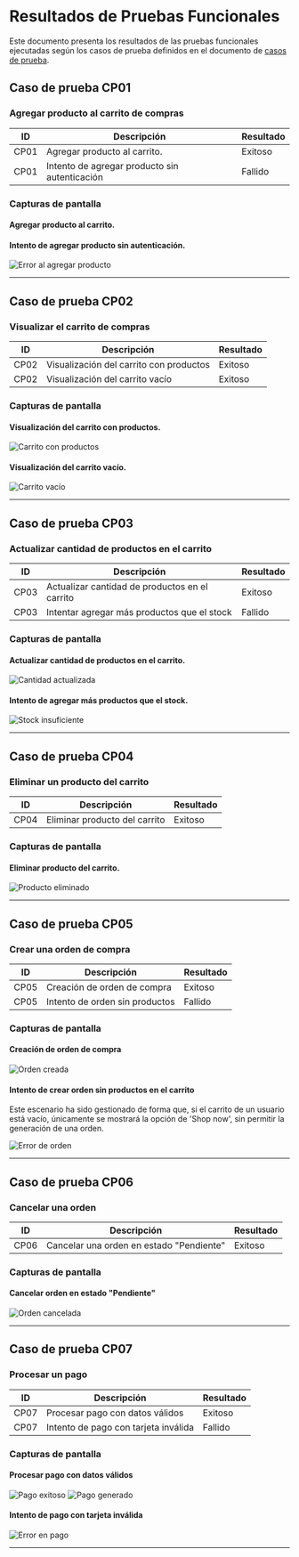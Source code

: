 # Resultados de Pruebas Funcionales

Este documento presenta los resultados de las pruebas funcionales ejecutadas según los casos de prueba definidos en el documento de [casos de prueba](./CasosDePrueba.md).

## Caso de prueba CP01

### Agregar producto al carrito de compras

| ID   | Descripción                                     | Resultado |
| ---- | ---------------------------------------------- | --------- |
| CP01 | Agregar producto al carrito. | Exitoso   |
| CP01 | Intento de agregar producto sin autenticación | Fallido   |

### Capturas de pantalla

#### Agregar producto al carrito.

<!-- ![Agregar producto exitoso](../frontend/add-items-cart.png) -->

#### Intento de agregar producto sin autenticación.

![Error al agregar producto](../frontend/add-items-cart-without-authentication.png)

---

## Caso de prueba CP02

### Visualizar el carrito de compras

| ID   | Descripción                                  | Resultado |
| ---- | -------------------------------------------- | --------- |
| CP02 | Visualización del carrito con productos     | Exitoso   |
| CP02 | Visualización del carrito vacío             | Exitoso   |

### Capturas de pantalla

#### Visualización del carrito con productos.

![Carrito con productos](../frontend/view-cart-items.png)

#### Visualización del carrito vacío.

![Carrito vacío](../frontend/empty-cart.png)

---

## Caso de prueba CP03

### Actualizar cantidad de productos en el carrito

| ID   | Descripción                                      | Resultado |
| ---- | ----------------------------------------------- | --------- |
| CP03 | Actualizar cantidad de productos en el carrito | Exitoso   |
| CP03 | Intentar agregar más productos que el stock    | Fallido   |

### Capturas de pantalla

#### Actualizar cantidad de productos en el carrito.

![Cantidad actualizada](../frontend/update-shipping-method.png)

#### Intento de agregar más productos que el stock.

![Stock insuficiente](../frontend/insufficient-stock.png)

---

## Caso de prueba CP04

### Eliminar un producto del carrito

| ID   | Descripción                         | Resultado |
| ---- | ----------------------------------- | --------- |
| CP04 | Eliminar producto del carrito      | Exitoso   |

### Capturas de pantalla

#### Eliminar producto del carrito.

![Producto eliminado](../frontend/remove-cart-item.png)

---

## Caso de prueba CP05

### Crear una orden de compra

| ID   | Descripción                       | Resultado |
| ---- | --------------------------------- | --------- |
| CP05 | Creación de orden de compra      | Exitoso   |
| CP05 | Intento de orden sin productos   | Fallido   |

### Capturas de pantalla

#### Creación de orden de compra

![Orden creada](../frontend/create-order.png)

#### Intento de crear orden sin productos en el carrito
Este escenario ha sido gestionado de forma que, si el carrito de un usuario está vacío, únicamente se mostrará la opción de 'Shop now', sin permitir la generación de una orden.

![Error de orden](../frontend/empty-cart.png)

---

## Caso de prueba CP06

### Cancelar una orden

| ID   | Descripción                      | Resultado |
| ---- | -------------------------------- | --------- |
| CP06 | Cancelar una orden en estado "Pendiente" | Exitoso   |

### Capturas de pantalla

#### Cancelar orden en estado "Pendiente"

![Orden cancelada](../frontend/cancel-order.png)

---

## Caso de prueba CP07

### Procesar un pago

| ID   | Descripción                          | Resultado |
| ---- | ------------------------------------ | --------- |
| CP07 | Procesar pago con datos válidos     | Exitoso   |
| CP07 | Intento de pago con tarjeta inválida | Fallido   |

### Capturas de pantalla

#### Procesar pago con datos válidos

![Pago exitoso](../frontend/successful-billing.png)
![Pago generado](../frontend/successful-payment.png)

#### Intento de pago con tarjeta inválida

![Error en pago](../frontend/unsuccessful-payment.png)

---